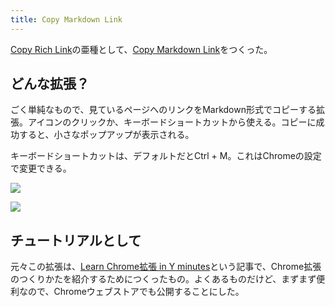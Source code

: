```yaml
---
title: Copy Markdown Link
---
```

[Copy Rich Link](https://chrome.google.com/webstore/detail/copy-rich-link/hikiamlgpdcabppakpmemaofmkgknpea)の亜種として、[Copy Markdown Link](https://chrome.google.com/webstore/detail/copy-markdown-link/gkceaaphhbeanfciglgpffnncfpipjpa)をつくった。

どんな拡張？
------

ごく単純なもので、見ているページへのリンクをMarkdown形式でコピーする拡張。アイコンのクリックか、キーボードショートカットから使える。コピーに成功すると、小さなポップアップが表示される。

キーボードショートカットは、デフォルトだとCtrl + M。これはChromeの設定で変更できる。

![](https://lh3.googleusercontent.com/docs/ADP-6oFpFoNmeCLDQqg5_3LQrc_qxyLlDkDlFD4-ZAAvahptga2ZZZ8UcP35VgcExZ86uB5kChEr22cEBTjJ0sVTZBZ2kR2Ijz63gwcAvzDAe72-v_28pkXShhf09-lqVdUyBhsxKPEh6qWCVOfPyjIQje4Cy2_O6lirNdNWedp2ripPVPXHpsKh-YR19xaUQZxFobC1l4U9n1xPV9vOuBBmbH8swuKoD8-9WgkkUOyOk7W2TbqmcMCoDBfS0HiuOeDs3blv2uMuNQpXJqAOB0VOxlmkvQjgut0Yzr4ExJIjEaYsSYYoJsRd5XXUhuFUBy_cNOp7bkfXvYo8sDUDUseMb7JKGl0faSmdTwFIDWiRyvVbDFHx7YbyqXPE8IqmZt4V7YcMf4UpTTrqdDniW-Z67_PE99tw9kvFzI4zxi8YVdVz78Is4-XRaffpyS5fI2rcGVVbzgqAmN6AHE0frN01xX-kV8vX5zfzMIfD7xftsXI-T_SxjvHbut5o-4MOmr0N8TyAFCAuow--Bu34EP-ah2KmkwbCT-q1koT4HuAqF6AfngzSf6h6jR9Xh37p6HovhXRbKe2D9g8_Yuu5xdTzT7G0P5J36flMdtDB5FwZiBBHqOJfjp_G_saCl4wTcb93ODdKsRfyJENUDRaPKJTpQ4Yaxqvk42fahRunQHwnRkjQU3OafuHHJ2C6i3olcFJm11Z4Xe9SkqoKDYczkCHKoBQkvhrHFAye9IXtJUjpdWEOYmlBV1-NomURgQHyGkfzaqlh4hjzge3jwwrWCsp_97saw34xghNNINNUzLd5eBSz71YFWNe4rtNyHWZGCVxnnImdRmgrYd4zcAWkMMRdhY9BGi8yyg-iqNbij9fl-19ZPWuktpi4wWaE7iH-_8FgAiNHb1fpQB3DWiSrsiwMtHIstyIPqC7-2TfebN77vthmILghBShQcn8V4fskQ6TPrIDAvhvwtTFuWuvTpDrKjcu0ULS4J2V8igUhHqJL7kp2hOnMTOsEQA5sBOMHFRQfyNiHtiw8dXdw84tiJMzn9l7sm6dXIUrp8CErZJT7YVM6Xm2Qsuu5UA5oTS_JvwLSQUiltI53SwdraBy8Papzn7XW1M5aM6s_sAqfpMj9Qt1y79KxQo74HlyGiW2OW09Ek_UppA64G8TEN0F27UpHHc7qq-Wy1YU_8Cf-8w6uZtHaRWiqUY5QRVyeIOlxDMCYpv9Rk9aJO_Ph4LzPRu0H77ruBeDF0kL26lQyiBiGfvBDcu3i)

![](https://lh3.googleusercontent.com/docs/ADP-6oHHwlGtCKHLfV3t0MOHZfJwvxTKP-OGFeKR_As4DiOX5nP6grZvTdv9aAZR1MvHtiJYZyo_nTGQk8JdPekSHUbE1oFYjfRQHnU5-QuUf1mKgZ8Ib7LzxY3-pN-rwby39qvYfiuRLHcvf1rllmSvUnzCYQdOk17vX0vt4-a3W269CjYTckLaB_8jgkoB46QVsm_akgzTUM79pCLewXHHYhuM-RfZsofn363AMcmAIMMHcvlR5j-Ao1bLMf5xlOU89iVOh8sky0guLfO866kd64XkiY_nyh2NeHiy2u2edHxgn-V-4oRGXuxJWvcGOERqZthEoAdmJ4v1YphCvhD8clCuV4h_bLYu-S3M2q32P13uWg6Ee6SAvtoDDYctNxQOYlxD5_WL13StB9I5sU3h3eDO6imKcGNyXGzkyeltTY1rbOcv6K0lcPbZunPAaCMABHbwZMOHgEQ70xHmY4Vim3OTvBnPm4FfuACWOdtlcigIQG0M8-uwGHfo8M0CJDn6c27d9QQlqotvxqto-7-lF0CV9tdd0rMJ-pnNWPzOFOHnbOhpXKQLoBvGENr8XA6eZqmHOba_-LAUUbNIFP_Y2CRWKj0sn9s8YQCSrepEklbQdFSwMW5MPJw_T7uWCr5KxA2FRWu6FsOdwPzFJ9UC3iazDLl2rDVc2WTLzdA-fbuMKbLZ9g3tAu8g0xpAlFTCoP2el-SN8fGUraCUadCZooxSw73In4rj0sD7M1QbP-iq7qFFLdHpqQ95sevoeT6JuoFRHgDmmRHUR51jcc6ZI31AY2rQqCt2pOcaGyv4kVMg7ECv1o3PPeO8umJrm5oBZ6WnFn2BQ5lPdoLWQRUEpdIXpcwHiyxMPgopkHy159nfqy23etUP6rAgQ47pAoGn6M62kr5ZSqcA1xOEzBfvyjSKVObgx6siIV0Krpahef4klXgt1VihrYnd2fUcloSKMMBo3R9cNIKpZIHixMzSLDCvWPz0s2qZG7G5m59IfBaJOBPnmxLG5fA8zoTiaE9-zKL_4EAHfnfHbzkj6a3uRmB1SycDEABdqG6jI_YBlNQwaGDVm6PLGdTM3QmZ7bbcqBrQZ6hAyd6Oc6taEi7H4hVffTTVD4O9XSJiwoAFkHkPfzG4pyX3W4upIh9HPOrRyAvlIf9izVRoL8Bdi5TN5yYX0zGIHf27Pj9TtAXTa8mID5t0tx6CeWyzqyLYGLwCZwM_gG27LW9563y4w9RgyFjg5EMuXAjlV2fBByL-py8QMqb0)

チュートリアルとして
----------

元々この拡張は、[Learn Chrome拡張 in Y minutes](https://r7kamura.com/articles/2022-05-18-learn-chrome-extention-in-y-minutes)という記事で、Chrome拡張のつくりかたを紹介するためにつくったもの。よくあるものだけど、まずまず便利なので、Chromeウェブストアでも公開することにした。
